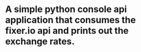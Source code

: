 # A simple python console api application that consumes the fixer.io api and prints out the exchange rates.